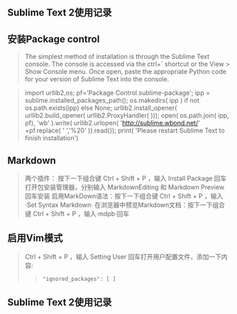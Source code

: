 ## Sublime Text 2使用记录 ##

**安装Package control**
---
  > The simplest method of installation is through the Sublime Text console. The console is accessed via the ctrl+` shortcut or the View > Show Console menu. Once open, paste the appropriate Python code for your version of Sublime Text into the console.

  > import urllib2,os; pf='Package Control.sublime-package'; ipp = sublime.installed_packages_path(); os.makedirs( ipp ) if not os.path.exists(ipp) else None; urllib2.install_opener( urllib2.build_opener( urllib2.ProxyHandler( ))); open( os.path.join( ipp, pf), 'wb' ).write( urllib2.urlopen( 'http://sublime.wbond.net/' +pf.replace( ' ','%20' )).read()); print( 'Please restart Sublime Text to finish installation')

**Markdown**
---
  > 两个插件：
  > 按下一下组合键 Ctrl + Shift + P ，输入 Install Package 回车打开包安装管理器，分别输入 MarkdownEditing 和 Markdown Preview 回车安装 
  > 启用MarkDown语法：按下一下组合键 Ctrl + Shift + P ，输入·Set Syntax Markdown·
  > 在浏览器中预览Markdown文档：按下一下组合键 Ctrl + Shift + P ，输入·mdpb·回车

  **启用Vim模式**
  ---
  > Ctrl + Shift + P ，输入 Setting User 回车打开用户配置文件，添加一下内容:
  >
  >> `"ignored_packages":
    [
    ]`
    
## Sublime Text 2使用记录 ##


